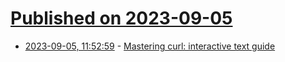 # [Published on 2023-09-05](index.md)

* [2023-09-05, 11:52:59](https://lobste.rs/s/hfhdd7/mastering_curl_interactive_text_guide) - [Mastering curl: interactive text guide](https://antonz.org/mastering-curl/)
